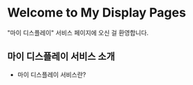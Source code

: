# Welcome to My Display Pages

"마이 디스플레이" 서비스 페이지에 오신 걸 환영합니다.

## 마이 디스플레이 서비스 소개

* 마이 디스플레이 서비스란?
